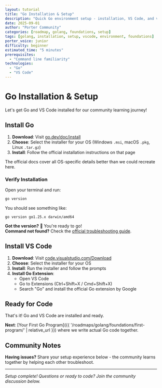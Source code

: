```yaml
---
layout: tutorial
title: "Go Installation & Setup"
description: "Quick Go environment setup - installation, VS Code, and verification for our community Go journey."
date: 2025-09-01
author: "Porter Community"
categories: [roadmap, golang, foundations, setup]
tags: [golang, installation, setup, vscode, environment, foundations]
porter_voice: junior
difficulty: beginner
estimated_time: "5 minutes"
prerequisites: 
  - "Command line familiarity"
technologies: 
  - "Go"
  - "VS Code"
---
```


# Go Installation & Setup

Let's get Go and VS Code installed for our community learning journey! 

## Install Go

1. **Download**: Visit [go.dev/doc/install](https://go.dev/doc/install)
2. **Choose**: Select the installer for your OS (Windows `.msi`, macOS `.pkg`, Linux `.tar.gz`)
3. **Install**: Follow the official installation instructions on that page

The official docs cover all OS-specific details better than we could recreate here.
### Verify Installation

Open your terminal and run:

```bash
go version
```

You should see something like:
```
go version go1.25.x darwin/amd64
```

**Got the version?**  You're ready to go!  
**Command not found?** Check the [official troubleshooting guide](https://go.dev/doc/install#troubleshoot).


## Install VS Code

1. **Download**: Visit [code.visualstudio.com/Download](https://code.visualstudio.com/Download)
2. **Choose**: Select the installer for your OS
3. **Install**: Run the installer and follow the prompts
4. **Install Go Extension**: 
   - Open VS Code
   - Go to Extensions (Ctrl+Shift+X / Cmd+Shift+X)
   - Search "Go" and install the official Go extension by Google


## Ready for Code

That's it! Go and VS Code are installed and ready. 

**Next**: [Your First Go Program]({{ '/roadmaps/golang/foundations/first-program/' | relative_url }}) where we write actual Go code together.

## Community Notes

**Having issues?** Share your setup experience below - the community learns together by helping each other troubleshoot.

---

*Setup complete! Questions or ready to code? Join the community discussion below.*